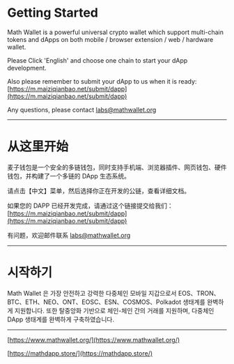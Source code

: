 # Getting Started

Math Wallet is a powerful universal crypto wallet which support multi-chain tokens and dApps on both mobile / browser extension / web / hardware wallet.

Please Click 'English' and choose one chain to start your dApp development.

Also please remember to submit your dApp to us when it is ready: [https://m.maiziqianbao.net/submit/dapp](https://m.maiziqianbao.net/submit/dapp)

Any questions, please contact labs@mathwallet.org

---

# 从这里开始

麦子钱包是一个安全的多链钱包，同时支持手机端、浏览器插件、网页钱包、硬件钱包，并构建了一个多链的 DApp 生态系统。

请点击【中文】菜单，然后选择你正在开发的公链，查看详细文档。

如果您的 DAPP 已经开发完成，请通过这个链接提交给我们：[https://m.maiziqianbao.net/submit/dapp](https://m.maiziqianbao.net/submit/dapp)

有问题，欢迎邮件联系 labs@mathwallet.org

---

# 시작하기

Math Wallet 은 가장 안전하고 강력한 다중체인 모바일 지갑으로서 EOS、TRON、BTC、ETH、NEO、ONT、EOSC、ESN、COSMOS、Polkadot 생태계를 완벽하게 지원합니다. 또한 탈중앙화 기반으로 체인-체인 간의 거래를 지원하며, 다중체인 DApp 생태계를 완벽하게 구축하였습니다.

---

[https://www.mathwallet.org/](https://www.mathwallet.org/)

[https://mathdapp.store/](https://mathdapp.store/)